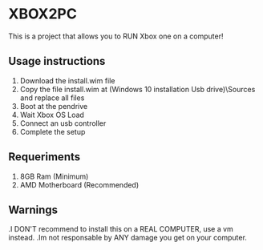 # XBOX2PC

This is a project that allows you to RUN Xbox one on a computer!

## Usage instructions
1. Download the install.wim file
2. Copy the file install.wim at (Windows 10 installation Usb drive)\Sources and replace all files
3. Boot at the pendrive
4. Wait Xbox OS Load
5. Connect an usb controller
6. Complete the setup

## Requeriments
1. 8GB Ram (Minimum)
2. AMD Motherboard (Recommended)

## Warnings
.I DON'T recommend to install this on a REAL COMPUTER, use a vm instead.
.Im not responsable by ANY damage you get on your computer.
